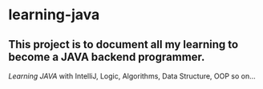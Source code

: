 # learning-java
## This project is to document all my learning to become a JAVA backend programmer.

*Learning JAVA* with IntelliJ, Logic, Algorithms, Data Structure, OOP so on... 


